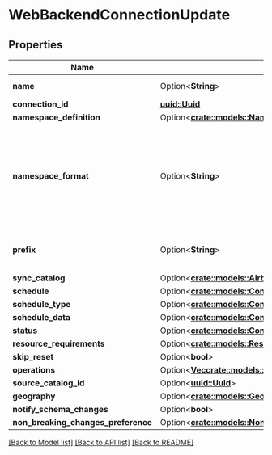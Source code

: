 # WebBackendConnectionUpdate

## Properties

Name | Type | Description | Notes
------------ | ------------- | ------------- | -------------
**name** | Option<**String**> | Name that will be set to the connection | [optional]
**connection_id** | [**uuid::Uuid**](uuid::Uuid.md) |  | 
**namespace_definition** | Option<[**crate::models::NamespaceDefinitionType**](NamespaceDefinitionType.md)> |  | [optional]
**namespace_format** | Option<**String**> | Used when namespaceDefinition is 'customformat'. If blank then behaves like namespaceDefinition = 'destination'. If \"${SOURCE_NAMESPACE}\" then behaves like namespaceDefinition = 'source'. | [optional]
**prefix** | Option<**String**> | Prefix that will be prepended to the name of each stream when it is written to the destination. | [optional]
**sync_catalog** | Option<[**crate::models::AirbyteCatalog**](AirbyteCatalog.md)> |  | [optional]
**schedule** | Option<[**crate::models::ConnectionSchedule**](ConnectionSchedule.md)> |  | [optional]
**schedule_type** | Option<[**crate::models::ConnectionScheduleType**](ConnectionScheduleType.md)> |  | [optional]
**schedule_data** | Option<[**crate::models::ConnectionScheduleData**](ConnectionScheduleData.md)> |  | [optional]
**status** | Option<[**crate::models::ConnectionStatus**](ConnectionStatus.md)> |  | [optional]
**resource_requirements** | Option<[**crate::models::ResourceRequirements**](ResourceRequirements.md)> |  | [optional]
**skip_reset** | Option<**bool**> |  | [optional]
**operations** | Option<[**Vec<crate::models::WebBackendOperationCreateOrUpdate>**](WebBackendOperationCreateOrUpdate.md)> |  | [optional]
**source_catalog_id** | Option<[**uuid::Uuid**](uuid::Uuid.md)> |  | [optional]
**geography** | Option<[**crate::models::Geography**](Geography.md)> |  | [optional]
**notify_schema_changes** | Option<**bool**> |  | [optional]
**non_breaking_changes_preference** | Option<[**crate::models::NonBreakingChangesPreference**](NonBreakingChangesPreference.md)> |  | [optional]

[[Back to Model list]](../README.md#documentation-for-models) [[Back to API list]](../README.md#documentation-for-api-endpoints) [[Back to README]](../README.md)


